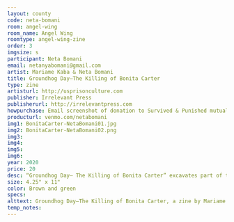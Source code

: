 ```yaml
---
layout: county 
code: neta-bomani
room: angel-wing
room_name: Angel Wing
roomtype: angel-wing-zine
order: 3
imgsize: s
participant: Neta Bomani
email: netanyabomani@gmail.com
artist: Mariame Kaba & Neta Bomani
title: Groundhog Day–The Killing of Bonita Carter
type: zine
artisturl: http://usprisonculture.com
publisher: Irrelevant Press
publisherurl: http://irrelevantpress.com
howpurchase: Email screenshot of donation to Survived & Punished mutual aid fund for digital download
producturl: venmo.com/netabomani 
img1: BonitaCarter-NetaBomani01.jpg
img2: BonitaCarter-NetaBomani02.png
img3: 
img4: 
img5: 
img6: 
year: 2020
price: 20
desc: “Groundhog Day– The Killing of Bonita Carter” excavates part of the history of Black people’s resistance to state violence (specifically policing). It’s often said that few people rally around the injury or death of Black women to demand justice. Yet the truth is that there are examples that contradict this assertion. The resistance varies in scale and impact and it is sometimes hidden from our view. However, where there is injustice, you will also find some resistance especially led by Black women. Groundhog Day is a collaboration by Mariame Kaba and neta bomani. Any funds given in exchange for this zine will be go towards the mutual aid fund organized by the New York chapter of Survived & Punished. Sliding scale with a suggested donation of $20.
size: 4.25" x 11"
color: Brown and green
specs: 
alttext: Groundhog Day–The Killing of Bonita Carter, a zine by Mariame Kaba & Neta Bomani published by Irrelevant Press.
temp_notes: 
---
```


